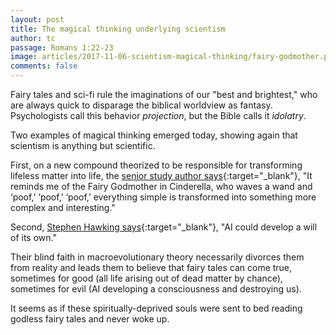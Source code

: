 ```yaml
---
layout: post
title: The magical thinking underlying scientism
author: tc
passage: Romans 1:22-23
image: articles/2017-11-06-scientism-magical-thinking/fairy-godmother.png
comments: false
---
```


Fairy tales and sci-fi rule the imaginations of our "best and brightest," who are always quick to disparage the biblical worldview as fantasy.  Psychologists call this behavior *projection*, but the Bible calls it *idolatry*.

Two examples of magical thinking emerged today, showing again that scientism is anything but scientific.

First, on a new compound theorized to be responsible for transforming lifeless matter into life, the [senior study author says](https://futurism.com/scientists-may-have-found-the-chemical-compound-that-started-life/){:target="_blank"}, "It reminds me of the Fairy Godmother in Cinderella, who waves a wand and ‘poof,’ ‘poof,’ ‘poof,’ everything simple is transformed into something more complex and interesting."

Second, [Stephen Hawking says](https://www.forbes.com/sites/johnkoetsier/2017/11/06/stephen-hawking-issues-stern-warning-on-ai-could-be-worst-thing-for-humanity/#24aee153a7c0){:target="_blank"}, "AI could develop a will of its own."

Their blind faith in macroevolutionary theory necessarily divorces them from reality and leads them to believe that fairy tales can come true, sometimes for good (all life arising out of dead matter by chance), sometimes for evil (AI developing a consciousness and destroying us).

It seems as if these spiritually-deprived souls were sent to bed reading godless fairy tales and never woke up.
